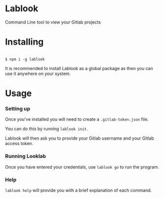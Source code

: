 # Lablook

Command Line tool to view your Gitlab projects

# Installing

```

$ npm i -g lablook

```

It is recommended to install Lablook as a global package as then you can use it anywhere on your system.

# Usage

### Setting up

Once you've installed you will need to create a `.gitlab-token.json` file.

You can do this by running `lablook init`.

Lablook will then ask you to provide your Gitlab username and your Gitlab access token.

### Running Looklab

Once you have entered your credentials, use `lablook go` to run the program.

### Help

`lablook help` will provide you with a brief explanation of each command.
